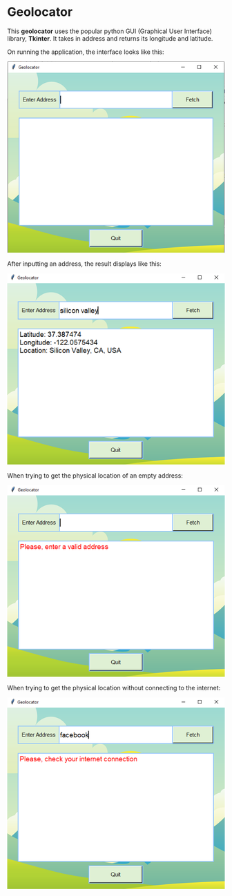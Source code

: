 # Geolocator
This **geolocator** uses the popular python GUI (Graphical User Interface) library, **Tkinter**. It takes in address and returns its longitude and latitude.  

On running the application, the interface looks like this:  

<p align='center'><img src='images/interface.png'/></p>  

After inputting an address, the result displays like this:  

<p align='center'><img src='images/output.png'/></p>  

When trying to get the physical location of an empty address:  

<p align='center'><img src='images/no_input.png'/></p>  

When trying to get the physical location without connecting to the internet:  

<p align='center'><img src='images/no_internet.png'/></p>
